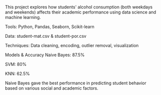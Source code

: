 This project explores how students' alcohol consumption (both weekdays and weekends) affects their academic performance using data science and machine learning.

Tools: Python, Pandas, Seaborn, Scikit-learn

Data: student-mat.csv & student-por.csv

Techniques: Data cleaning, encoding, outlier removal, visualization

 Models & Accuracy
Naive Bayes: 87.5% 

SVM: 80%

KNN: 62.5%

 Naive Bayes gave the best performance in predicting student behavior based on various social and academic factors.

